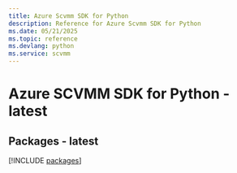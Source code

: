 ```yaml
---
title: Azure Scvmm SDK for Python
description: Reference for Azure Scvmm SDK for Python
ms.date: 05/21/2025
ms.topic: reference
ms.devlang: python
ms.service: scvmm
---
```

# Azure SCVMM SDK for Python - latest
## Packages - latest
[!INCLUDE [packages](scvmm-index.md)]